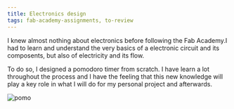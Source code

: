 ```yaml
---
title: Electronics design
tags: fab-academy-assignments, to-review
---
```


I knew almost nothing about electronics before following the Fab Academy.I had to learn and understand the very basics of a electronic circuit and its composents, but also of electricity and its flow.

To do so, I designed a pomodoro timer from scratch. I have learn a lot throughout the process and I have the feeling that this new knowledge will play a key role in what I will do for my personal project and afterwards.

![pomo](pomo.jpeg:flux)